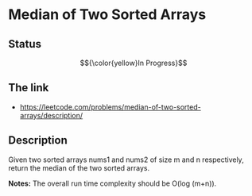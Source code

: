 # Median of Two Sorted Arrays

## Status
$${\color{yellow}In Progress}$$

## The link
- https://leetcode.com/problems/median-of-two-sorted-arrays/description/

## Description
Given two sorted arrays nums1 and nums2 of size m and n respectively, \
return the median of the two sorted arrays.

**Notes:**
The overall run time complexity should be O(log (m+n)).